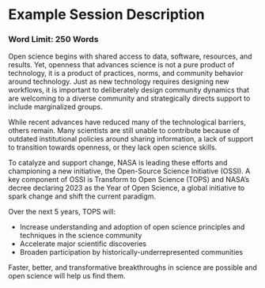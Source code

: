 # Example Session Description
### Word Limit: 250 Words

Open science begins with shared access to data, software, resources, and results. Yet, openness that advances science is not a pure product of technology, it is a product of practices, norms, and community behavior around technology. Just as new technology requires designing new workflows, it is important to deliberately design community dynamics that are welcoming to a diverse community and strategically directs support to include marginalized groups. 

While recent advances have reduced many of the technological barriers, others remain. Many scientists are still unable to contribute because of outdated institutional policies around sharing information, a lack of support to transition towards openness, or they lack open science skills. 

To catalyze and support change, NASA is leading these efforts and championing a new initiative, the Open-Source Science Initiative (OSSI). A key component of OSSI is Transform to Open Science (TOPS) and NASA’s decree declaring 2023 as the Year of Open Science, a global initiative to spark change and shift the current paradigm. 

Over the next 5 years, TOPS will:
- Increase understanding and adoption of open science principles and techniques in the science community
- Accelerate major scientific discoveries 
- Broaden participation by historically-underrepresented communities 

Faster, better, and transformative breakthroughs in science are possible and open science will help us find them. 
